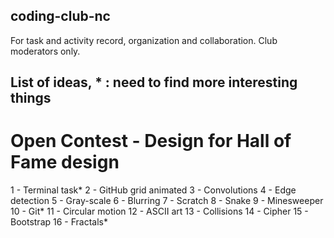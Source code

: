 ## coding-club-nc
For task and activity record, organization and collaboration. Club moderators only.

##  List of ideas, * : need to find more interesting things

# Open Contest - Design for Hall of Fame design

1 - Terminal task*
2 - GitHub grid animated
3 - Convolutions 
4 - Edge detection 
5 - Gray-scale
6 - Blurring
7 - Scratch
8 - Snake
9 - Minesweeper
10 - Git*
11 - Circular motion
12 - ASCII art
13 - Collisions
14 - Cipher
15 - Bootstrap
16 - Fractals*
